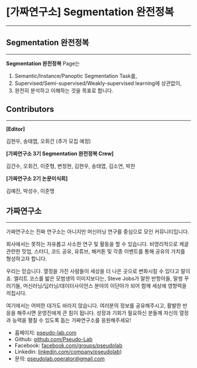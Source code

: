 # [가짜연구소] Segmentation 완전정복

---

## Segmentation 완전정복

---

**Segmentation 완전정복** Page는 

1. Semantic/Instance/Panoptic Segmentation Task를,
2. Supervised/Semi-supervised/Weakly-supervised learning에 상관없이,
3. 완전히 분석하고 이해하는 것을 목표로 합니다.


## Contributors

---

**[Editor]**

김현우, 송태엽, 오휘건 (추가 모집 예정) 

**[가짜연구소 3기 Segmentation 완전정복 Crew]**

김건수, 오휘건, 이준형, 변정현, 김현우, 송태엽, 김소연, 박찬

**[가짜연구소 2기 논문미식회]**

김예진, 박성수, 이준명

## 가짜연구소

---


가짜연구소는 진짜 연구소는 아니지만 머신러닝 연구를 중심으로 모인 커뮤니티입니다.

회사에서는 못하는 자유롭고 사소한 연구 및 활동을 할 수 있습니다. 비영리적으로 케글 관련한 밋업, 스터디, 코드 공유, 유튜브, 해커톤 및 각종 이벤트를 통해 공유의 가치를 형성하고자 합니다.

우리는 믿습니다. 열정을 가진 사람들이 세상을 더 나은 곳으로 변화시킬 수 있다고 말이죠. 엘리트 코스를 밟은 모범생의 이미지보다는, Steve Jobs가 말한 반항아들, 말썽 꾸러기들, 머신러닝/딥러닝/데이터사이언스 분야의 이단아가 되어 함께 세상에 영향력을 끼칩시다.

여기에서는 어떠한 대가도 바라지 않습니다. 여러분의 정보를 공유해주시고, 활발한 반응을 해주시면 운영진에게 큰 힘이 됩니다. 성장과 기회가 필요하신 분들께 자신의 열정과 능력을 펼칠 수 있도록 돕는 가짜연구소를 응원해주세요!

- 홈페이지: [pseudo-lab.com](https://pseudo-lab.com/) 
- Github:  [github.com/Pseudo-Lab](http://www.github.com/Pseudo-Lab) 
- Facebook: [facebook.com/groups/pseudolab](https://www.facebook.com/groups/pseudolab/) 
- Linkedin: [linkedin.com/company/pseudolab](https://www.linkedin.com/company/pseudolab/?originalSubdomain=kr)) 
- 문의: [pseudolab.operator@gmail.com](mailto:pseudolab.operator@gmail.com)
